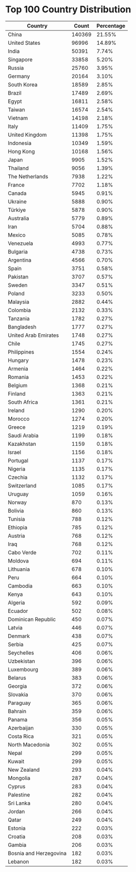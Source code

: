 # Top 100 Country Distribution
| Country | Count | Percentage |
|----|----|----|
| China | 140369 | 21.55% |
| United States | 96996 | 14.89% |
| India | 50391 | 7.74% |
| Singapore | 33858 | 5.20% |
| Russia | 25760 | 3.95% |
| Germany | 20164 | 3.10% |
| South Korea | 18589 | 2.85% |
| Brazil | 17489 | 2.69% |
| Egypt | 16811 | 2.58% |
| Taiwan | 16574 | 2.54% |
| Vietnam | 14198 | 2.18% |
| Italy | 11409 | 1.75% |
| United Kingdom | 11398 | 1.75% |
| Indonesia | 10349 | 1.59% |
| Hong Kong | 10168 | 1.56% |
| Japan | 9905 | 1.52% |
| Thailand | 9056 | 1.39% |
| The Netherlands | 7938 | 1.22% |
| France | 7702 | 1.18% |
| Canada | 5945 | 0.91% |
| Ukraine | 5888 | 0.90% |
| Türkiye | 5878 | 0.90% |
| Australia | 5779 | 0.89% |
| Iran | 5704 | 0.88% |
| Mexico | 5085 | 0.78% |
| Venezuela | 4993 | 0.77% |
| Bulgaria | 4738 | 0.73% |
| Argentina | 4566 | 0.70% |
| Spain | 3751 | 0.58% |
| Pakistan | 3707 | 0.57% |
| Sweden | 3347 | 0.51% |
| Poland | 3233 | 0.50% |
| Malaysia | 2882 | 0.44% |
| Colombia | 2132 | 0.33% |
| Tanzania | 1782 | 0.27% |
| Bangladesh | 1777 | 0.27% |
| United Arab Emirates | 1748 | 0.27% |
| Chile | 1745 | 0.27% |
| Philippines | 1554 | 0.24% |
| Hungary | 1478 | 0.23% |
| Armenia | 1464 | 0.22% |
| Romania | 1453 | 0.22% |
| Belgium | 1368 | 0.21% |
| Finland | 1363 | 0.21% |
| South Africa | 1361 | 0.21% |
| Ireland | 1290 | 0.20% |
| Morocco | 1274 | 0.20% |
| Greece | 1219 | 0.19% |
| Saudi Arabia | 1199 | 0.18% |
| Kazakhstan | 1159 | 0.18% |
| Israel | 1156 | 0.18% |
| Portugal | 1137 | 0.17% |
| Nigeria | 1135 | 0.17% |
| Czechia | 1132 | 0.17% |
| Switzerland | 1085 | 0.17% |
| Uruguay | 1059 | 0.16% |
| Norway | 870 | 0.13% |
| Bolivia | 860 | 0.13% |
| Tunisia | 788 | 0.12% |
| Ethiopia | 785 | 0.12% |
| Austria | 768 | 0.12% |
| Iraq | 768 | 0.12% |
| Cabo Verde | 702 | 0.11% |
| Moldova | 694 | 0.11% |
| Lithuania | 678 | 0.10% |
| Peru | 664 | 0.10% |
| Cambodia | 663 | 0.10% |
| Kenya | 643 | 0.10% |
| Algeria | 592 | 0.09% |
| Ecuador | 502 | 0.08% |
| Dominican Republic | 450 | 0.07% |
| Latvia | 446 | 0.07% |
| Denmark | 438 | 0.07% |
| Serbia | 425 | 0.07% |
| Seychelles | 406 | 0.06% |
| Uzbekistan | 396 | 0.06% |
| Luxembourg | 389 | 0.06% |
| Belarus | 383 | 0.06% |
| Georgia | 372 | 0.06% |
| Slovakia | 370 | 0.06% |
| Paraguay | 365 | 0.06% |
| Bahrain | 359 | 0.06% |
| Panama | 356 | 0.05% |
| Azerbaijan | 330 | 0.05% |
| Costa Rica | 321 | 0.05% |
| North Macedonia | 302 | 0.05% |
| Nepal | 299 | 0.05% |
| Kuwait | 299 | 0.05% |
| New Zealand | 293 | 0.04% |
| Mongolia | 287 | 0.04% |
| Cyprus | 283 | 0.04% |
| Palestine | 282 | 0.04% |
| Sri Lanka | 280 | 0.04% |
| Jordan | 266 | 0.04% |
| Qatar | 249 | 0.04% |
| Estonia | 222 | 0.03% |
| Croatia | 208 | 0.03% |
| Gambia | 206 | 0.03% |
| Bosnia and Herzegovina | 182 | 0.03% |
| Lebanon | 182 | 0.03% |
